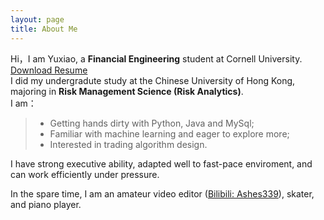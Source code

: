 ```yaml
---
layout: page
title: About Me 
---
```


Hi，I am Yuxiao, a <strong>Financial Engineering</strong> student at Cornell University. <a href="/Yuxiao Feng_Resume_0622.pdf" target="_blank">Download Resume</a><br>
I did my undergradute study at the Chinese University of Hong Kong, majoring in <strong>Risk Management Science (Risk Analytics)</strong>.<br>
I am：
>* Getting hands dirty with Python, Java and MySql;
>* Familiar with machine learning and eager to explore more;
>* Interested in trading algorithm design.

<p>
<p>
I have strong executive ability, adapted well to fast-pace enviroment, and can work efficiently under pressure.
<p>
In the spare time, I am an amateur video editor (<a href="https://space.bilibili.com/201470482?from=search&seid=67572594118373327&spm_id_from=333.337.0.0">Bilibili: Ashes339</a>), skater, and piano player.
<p>



